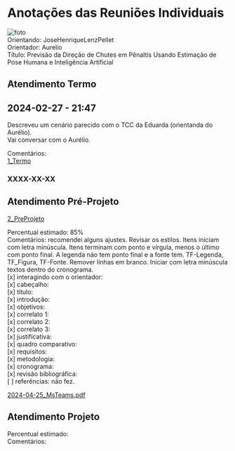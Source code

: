 # Anotações das Reuniões Individuais  

![foto](foto.png "foto")  
Orientando: JoseHenriqueLenzPellet  
Orientador: Aurelio  
Título: Previsão da Direção de Chutes em Pênaltis Usando Estimação de Pose Humana e Inteligência Artificial  

## Atendimento Termo  

## 2024-02-27 - 21:47

Descreveu um cenário parecido com o TCC da Eduarda (orientanda do Aurélio).  
Vai conversar com o Aurélio.  

Comentários:  
[1_Termo](1_Termo.pdf "1_Termo")  

### XXXX-XX-XX

## Atendimento Pré-Projeto  

[2_PreProjeto](2_PreProjeto.docx "2_PreProjeto")  

Percentual estimado: 85%  
Comentários: recomendei alguns ajustes. Revisar os estilos. Itens iniciam com letra minúscula. Itens terminam com ponto e vírgula, menos o último com ponto final. A legenda não tem ponto final e a fonte tem. TF-Legenda, TF_Figura, TF-Fonte. Remover linhas em branco. Iniciar com letra minúscula textos dentro do cronograma.  
[x] interagindo com o orientador:  
[x] cabeçalho:  
[x] título:  
[x] introdução:  
[x] objetivos:  
[x] correlato 1:  
[x] correlato 2:  
[x] correlato 3:  
[x] justificativa:  
[x] quadro comparativo:  
[x] requisitos:  
[x] metodologia:  
[x] cronograma:  
[x] revisão bibliográfica:  
[ ] referências: não fez.  

[2024-04-25_MsTeams.pdf](2024-04-25_MsTeams.pdf)  

## Atendimento Projeto  

Percentual estimado:  
Comentários:  
